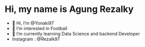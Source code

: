 # Hi, my name is Agung Rezalky

- 👋 Hi, I’m @Yonaki97
- 👀 I’m interested in Football
- 🌱 I’m currently learning Data Science and backend Developer 
- Instagram : @Rezalk97

<!---
Yonaki97/Yonaki97 is a ✨ special ✨ repository because its `README.md` (this file) appears on your GitHub profile.
You can click the Preview link to take a look at your changes.
--->
